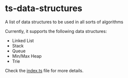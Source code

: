 # ts-data-structures

A list of data structures to be used in all sorts of algorithms

Currently, it supports the following data structures:
* Linked List
* Stack
* Queue
* Min/Max Heap
* Trie

Check the [index.ts](./index.ts) file for more details.